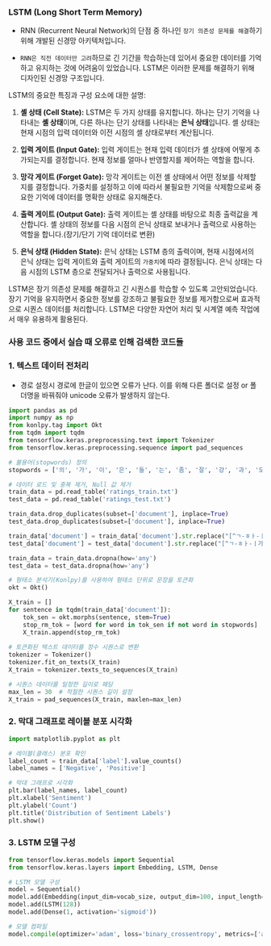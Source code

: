 ### LSTM (Long Short Term Memory)

- RNN (Recurrent Neural Network)의 단점 중 하나인 `장기 의존성 문제를 해결`하기 위해 개발된 신경망 아키텍처입니다. 

- `RNN은 직전 데이터만 고려`하므로 긴 기간을 학습하는데 있어서 중요한 데이터를 기억하고 유지하는 것에 어려움이 있었습니다. LSTM은 이러한 문제를 해결하기 위해 디자인된 신경망 구조입니다.

LSTM의 중요한 특징과 구성 요소에 대한 설명:

1. **셸 상태 (Cell State):** LSTM은 두 가지 상태를 유지합니다. 하나는 단기 기억을 나타내는 **셸 상태**이며, 다른 하나는 단기 상태를 나타내는 **은닉 상태**입니다. 셸 상태는 현재 시점의 입력 데이터와 이전 시점의 셸 상태로부터 계산됩니다.

2. **입력 게이트 (Input Gate):** 입력 게이트는 현재 입력 데이터가 셸 상태에 어떻게 추가되는지를 결정합니다. 현재 정보를 얼마나 반영할지를 제어하는 역할을 합니다.

3. **망각 게이트 (Forget Gate):** 망각 게이트는 이전 셸 상태에서 어떤 정보를 삭제할지를 결정합니다. 가중치를 설정하고 이에 따라서 불필요한 기억을 삭제함으로써 중요한 기억에 데이터를 명확한 상태로 유지해준다.

4. **출력 게이트 (Output Gate):** 출력 게이트는 셸 상태를 바탕으로 최종 출력값을 계산합니다. 셸 상태의 정보를 다음 시점의 은닉 상태로 보내거나 출력으로 사용하는 역할을 합니다.(장기/단기 기억 데이터로 변환)

5. **은닉 상태 (Hidden State):** 은닉 상태는 LSTM 층의 출력이며, 현재 시점에서의 은닉 상태는 입력 게이트와 출력 게이트의 `가중치`에 따라 결정됩니다. 은닉 상태는 다음 시점의 LSTM 층으로 전달되거나 출력으로 사용됩니다.

LSTM은 장기 의존성 문제를 해결하고 긴 시퀀스를 학습할 수 있도록 고안되었습니다. 장기 기억을 유지하면서 중요한 정보를 강조하고 불필요한 정보를 제거함으로써 효과적으로 시퀀스 데이터를 처리합니다. LSTM은 다양한 자연어 처리 및 시계열 예측 작업에서 매우 유용하게 활용된다.


### 사용 코드 중에서 실습 때 오류로 인해 검색한 코드들

### 1. 텍스트 데이터 전처리 

- 경로 설정시 경로에 한글이 있으면 오류가 난다. 이를 위해 다른 폴더로 설정 or 폴더명을 바꿔줘야 unicode 오류가 발생하지 않는다.

```python
import pandas as pd
import numpy as np
from konlpy.tag import Okt
from tqdm import tqdm
from tensorflow.keras.preprocessing.text import Tokenizer
from tensorflow.keras.preprocessing.sequence import pad_sequences

# 불용어(stopwords) 정의
stopwords = ['의', '가', '이', '은', '들', '는', '좀', '잘', '걍', '과', '도', '를', '으로', '자', '에', '와', '한', '하다']

# 데이터 로드 및 중복 제거, Null 값 제거
train_data = pd.read_table('ratings_train.txt')
test_data = pd.read_table('ratings_test.txt')

train_data.drop_duplicates(subset=['document'], inplace=True)
test_data.drop_duplicates(subset=['document'], inplace=True)

train_data['document'] = train_data['document'].str.replace("[^ㄱ-ㅎㅏ-ㅣ가-힣 ]","")
test_data['document'] = test_data['document'].str.replace("[^ㄱ-ㅎㅏ-ㅣ가-힣 ]","")

train_data = train_data.dropna(how='any')
test_data = test_data.dropna(how='any')

# 형태소 분석기(Konlpy)를 사용하여 형태소 단위로 문장을 토큰화
okt = Okt()

X_train = []
for sentence in tqdm(train_data['document']):
    tok_sen = okt.morphs(sentence, stem=True)
    stop_rm_tok = [word for word in tok_sen if not word in stopwords]
    X_train.append(stop_rm_tok)
    
# 토큰화된 텍스트 데이터를 정수 시퀀스로 변환
tokenizer = Tokenizer()
tokenizer.fit_on_texts(X_train)
X_train = tokenizer.texts_to_sequences(X_train)

# 시퀀스 데이터를 일정한 길이로 패딩
max_len = 30  # 적절한 시퀀스 길이 설정
X_train = pad_sequences(X_train, maxlen=max_len)
```

### 2. 막대 그래프로 레이블 분포 시각화

```python
import matplotlib.pyplot as plt

# 레이블(클래스) 분포 확인
label_count = train_data['label'].value_counts()
label_names = ['Negative', 'Positive']

# 막대 그래프로 시각화
plt.bar(label_names, label_count)
plt.xlabel('Sentiment')
plt.ylabel('Count')
plt.title('Distribution of Sentiment Labels')
plt.show()
```

### 3. LSTM 모델 구성

```python
from tensorflow.keras.models import Sequential
from tensorflow.keras.layers import Embedding, LSTM, Dense

# LSTM 모델 구성
model = Sequential()
model.add(Embedding(input_dim=vocab_size, output_dim=100, input_length=max_len))
model.add(LSTM(128))
model.add(Dense(1, activation='sigmoid'))

# 모델 컴파일
model.compile(optimizer='adam', loss='binary_crossentropy', metrics=['accuracy'])
```